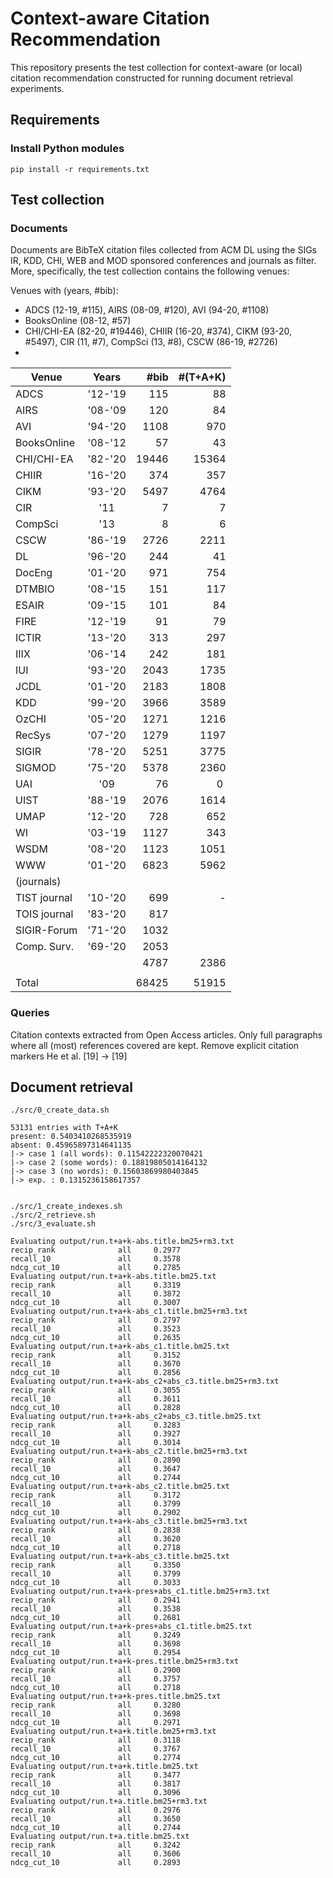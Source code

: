 # Context-aware Citation Recommendation

This repository presents the test collection for context-aware (or local)
citation recommendation constructed for running document retrieval experiments.

## Requirements

### Install Python modules 

```
pip install -r requirements.txt 
```

## Test collection

### Documents 

Documents are BibTeX citation files collected from ACM DL using the SIGs IR,
KDD, CHI, WEB and MOD sponsored conferences and journals as filter. More,
specifically, the test collection contains the following venues:

Venues with (years, #bib):

- ADCS (12-19, #115), AIRS (08-09, #120), AVI (94-20, #1108)
- BooksOnline (08-12, #57)
- CHI/CHI-EA (82-20, #19446), CHIIR (16-20, #374), CIKM (93-20, #5497),
  CIR (11, #7), CompSci (13, #8), CSCW (86-19, #2726)
-



| Venue        | Years   | #bib   | #(T+A+K) |
| ------------ |:-------:| ------:|---------:|
| ADCS         | '12-'19 |    115 |       88 |
| AIRS         | '08-'09 |    120 |       84 |
| AVI          | '94-'20 |   1108 |      970 |
| BooksOnline  | '08-'12 |     57 |       43 |
| CHI/CHI-EA   | '82-'20 |  19446 |    15364 |
| CHIIR        | '16-'20 |    374 |      357 |
| CIKM         | '93-'20 |   5497 |     4764 |
| CIR          | '11     |      7 |        7 |
| CompSci      | '13     |      8 |        6 |
| CSCW         | '86-'19 |   2726 |     2211 |
| DL           | '96-'20 |    244 |       41 |
| DocEng       | '01-'20 |    971 |      754 |
| DTMBIO       | '08-'15 |    151 |      117 |
| ESAIR        | '09-'15 |    101 |       84 |
| FIRE         | '12-'19 |     91 |       79 |
| ICTIR        | '13-'20 |    313 |      297 |
| IIIX         | '06-'14 |    242 |      181 |
| IUI          | '93-'20 |   2043 |     1735 |
| JCDL         | '01-'20 |   2183 |     1808 |
| KDD          | '99-'20 |   3966 |     3589 |
| OzCHI        | '05-'20 |   1271 |     1216 |
| RecSys       | '07-'20 |   1279 |     1197 |
| SIGIR        | '78-'20 |   5251 |     3775 |
| SIGMOD       | '75-'20 |   5378 |     2360 |
| UAI          | '09     |     76 |        0 |
| UIST         | '88-'19 |   2076 |     1614 |
| UMAP         | '12-'20 |    728 |      652 |
| WI           | '03-'19 |   1127 |      343 |
| WSDM         | '08-'20 |   1123 |     1051 |
| WWW          | '01-'20 |   6823 |     5962 |
| (journals)   |         |        |          |
| TIST journal | '10-'20 |    699 |       -  |
| TOIS journal | '83-'20 |    817 |          |
| SIGIR-Forum  | '71-'20 |   1032 |          |
| Comp. Surv.  | '69-'20 |   2053 |          |
|              |         |  4787  |     2386 |
|              |         |        |          |
| Total        |         |  68425 |    51915 |


### Queries

Citation contexts extracted from Open Access articles. Only full paragraphs
where all (most) references covered are kept. Remove explicit citation markers
He et al. [19] -> [19]


## Document retrieval

```
./src/0_create_data.sh

53131 entries with T+A+K
present: 0.5403410268535919
absent: 0.45965897314641135
|-> case 1 (all words): 0.11542222320070421
|-> case 2 (some words): 0.18819805014164132
|-> case 3 (no words): 0.15603869980403845
|-> exp. : 0.1315236158617357


./src/1_create_indexes.sh
./src/2_retrieve.sh
./src/3_evaluate.sh

Evaluating output/run.t+a+k-abs.title.bm25+rm3.txt
recip_rank              all     0.2977
recall_10               all     0.3578
ndcg_cut_10             all     0.2785
Evaluating output/run.t+a+k-abs.title.bm25.txt
recip_rank              all     0.3319
recall_10               all     0.3872
ndcg_cut_10             all     0.3007
Evaluating output/run.t+a+k-abs_c1.title.bm25+rm3.txt
recip_rank              all     0.2797
recall_10               all     0.3523
ndcg_cut_10             all     0.2635
Evaluating output/run.t+a+k-abs_c1.title.bm25.txt
recip_rank              all     0.3152
recall_10               all     0.3670
ndcg_cut_10             all     0.2856
Evaluating output/run.t+a+k-abs_c2+abs_c3.title.bm25+rm3.txt
recip_rank              all     0.3055
recall_10               all     0.3611
ndcg_cut_10             all     0.2828
Evaluating output/run.t+a+k-abs_c2+abs_c3.title.bm25.txt
recip_rank              all     0.3283
recall_10               all     0.3927
ndcg_cut_10             all     0.3014
Evaluating output/run.t+a+k-abs_c2.title.bm25+rm3.txt
recip_rank              all     0.2890
recall_10               all     0.3647
ndcg_cut_10             all     0.2744
Evaluating output/run.t+a+k-abs_c2.title.bm25.txt
recip_rank              all     0.3172
recall_10               all     0.3799
ndcg_cut_10             all     0.2902
Evaluating output/run.t+a+k-abs_c3.title.bm25+rm3.txt
recip_rank              all     0.2838
recall_10               all     0.3620
ndcg_cut_10             all     0.2718
Evaluating output/run.t+a+k-abs_c3.title.bm25.txt
recip_rank              all     0.3350
recall_10               all     0.3799
ndcg_cut_10             all     0.3033
Evaluating output/run.t+a+k-pres+abs_c1.title.bm25+rm3.txt
recip_rank              all     0.2941
recall_10               all     0.3538
ndcg_cut_10             all     0.2681
Evaluating output/run.t+a+k-pres+abs_c1.title.bm25.txt
recip_rank              all     0.3249
recall_10               all     0.3698
ndcg_cut_10             all     0.2954
Evaluating output/run.t+a+k-pres.title.bm25+rm3.txt
recip_rank              all     0.2900
recall_10               all     0.3757
ndcg_cut_10             all     0.2718
Evaluating output/run.t+a+k-pres.title.bm25.txt
recip_rank              all     0.3280
recall_10               all     0.3698
ndcg_cut_10             all     0.2971
Evaluating output/run.t+a+k.title.bm25+rm3.txt
recip_rank              all     0.3118
recall_10               all     0.3767
ndcg_cut_10             all     0.2774
Evaluating output/run.t+a+k.title.bm25.txt
recip_rank              all     0.3477
recall_10               all     0.3817
ndcg_cut_10             all     0.3096
Evaluating output/run.t+a.title.bm25+rm3.txt
recip_rank              all     0.2976
recall_10               all     0.3650
ndcg_cut_10             all     0.2744
Evaluating output/run.t+a.title.bm25.txt
recip_rank              all     0.3242
recall_10               all     0.3606
ndcg_cut_10             all     0.2893
```


 
